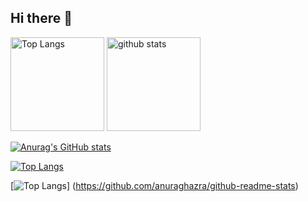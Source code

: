 ## Hi there 👋

<!--
**taketo45/taketo45** is a ✨ _special_ ✨ repository because its `README.md` (this file) appears on your GitHub profile.

Here are some ideas to get you started:

- 🔭 I’m currently working on ...
- 🌱 I’m currently learning ...
- 👯 I’m looking to collaborate on ...
- 🤔 I’m looking for help with ...
- 💬 Ask me about ...
- 📫 How to reach me: ...
- 😄 Pronouns: ...
- ⚡ Fun fact: ...
-->

<p align="left"> 
  <img alt="Top Langs" height="150px" src="https://github-readme-stats.vercel.app/api/top-langs/?username=taketo45&layout=compact" />
  <img alt="github stats" height="150px" src="https://github-readme-stats.vercel.app/api?username=taketo45&theme=onedark&show_icons=true" />
</p>

[![Anurag's GitHub stats](https://github-readme-stats.vercel.app/api?username={taketo45}&theme=onedark&show_icons=true)](https://github.com/anuraghazra/github-readme-stats)


[![Top Langs](https://github-readme-stats.vercel.app/api/top-langs/?username={taketo45}
)](https://github.com/anuraghazra/github-readme-stats)

[![Top Langs](https://github-readme-stats.vercel.app/api/top-langs/?username={taketo45}&layout=compact)]
(https://github.com/anuraghazra/github-readme-stats)



